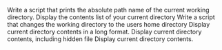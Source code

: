 Write a script that prints the absolute path name of the current working directory.
Display the contents list of your current directory
Write a script that changes the working directory to the users home directory
Display current directory contents in a long format.
Display current directory contents, including hidden file
Display current directory contents.
